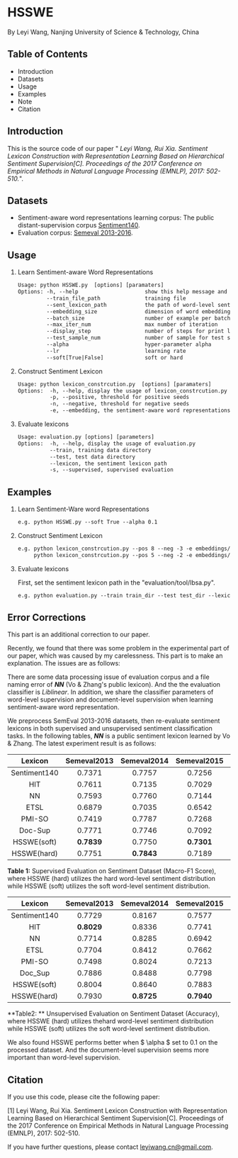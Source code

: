 # HSSWE
By Leyi Wang, Nanjing University of Science & Technology, China

## Table of Contents

- Introduction
- Datasets
- Usage
- Examples
- Note
- Citation

## Introduction

This is the source code of our paper " *Leyi Wang, Rui Xia. Sentiment Lexicon Construction with Representation Learning Based on Hierarchical Sentiment Supervision[C]. Proceedings of the 2017 Conference on Empirical Methods in Natural Language Processing (EMNLP), 2017: 502-510.*".

## Datasets

- Sentiment-aware word representations learning corpus: The public distant-supervision corpus [Sentiment140](https://pan.baidu.com/s/1dGBpFsH).
- Evaluation corpus: [Semeval 2013-2016](https://pan.baidu.com/s/1kVW1T1X).

## Usage

1. Learn Sentiment-aware Word Representations

   ```latex
   Usage: python HSSWE.py  [options] [paramaters]
   Options: -h, --help                     show this help message and exit
            --train_file_path              training file
            --sent_lexicon_path            the path of word-level sentiment supervision
            --embedding_size               dimension of word embedding
            --batch_size                   number of example per batch
            --max_iter_num                 max number of iteration
            --display_step                 number of steps for print loss
            --test_sample_num              number of sample for test set
            --alpha                        hyper-parameter alpha
            --lr                           learning rate
            --soft[True|False]             soft or hard
   ```

2. Construct Sentiment Lexicon

   ```latex
   Usage: python lexicon_constrcution.py  [options] [paramaters]
   Options:  -h, --help, display the usage of lexicon_constrcution.py
             -p, --positive, threshold for positive seeds
             -n, --negative, threshold for negative seeds
             -e, --embedding, the sentiment-aware word representations file path
   ```

3. Evaluate lexicons

   ```latex
   Usage: evaluation.py [options] [parameters]
   Options:  -h, --help, display the usage of evaluation.py
             --train, training data directory 
             --test, test data directory 
             --lexicon, the sentiment lexicon path
             -s, --supervised, supervised evaluation
   ```

## Examples

1. Learn Sentiment-Ware word Representations

   ```latex
   e.g. python HSSWE.py --soft True --alpha 0.1
   ```

2. Construct Sentiment Lexicon

   ```latex
   e.g. python lexicon_constrcution.py --pos 8 --neg -3 -e embeddings/embedding #soft
        python lexicon_constrcution.py --pos 5 --neg -2 -e embeddings/embedding #hard
   ```

3. Evaluate lexicons

   First, set the sentiment lexicon path in the "evaluation/tool/lbsa.py". 

   ```latex
   e.g. python evaluation.py --train train_dir --test test_dir --lexicon dict/HSSWE -s
   ```

## Error Corrections

This part is an additional correction to our paper.

Recently, we found that there was some problem in the experimental part of our paper, which was caused by my carelessness. This part is to make an explanation. The issues are as follows:

There are some data processing issue of evaluation corpus and a file naming error of ***NN*** (Vo & Zhang's public lexicon). And the the evaluation classifier is *Liblinear*. In addition, we share the classifier parameters of word-level supervision and document-level supervision when learning sentiment-aware word representation. 

We preprocess SemEval 2013-2016 datasets, then re-evaluate sentiment lexicons in both supervised and unsupervised sentiment classification tasks. In the following tables, ***NN*** is a public sentiment lexicon learned by Vo & Zhang. The latest experiment result is as follows:

| **Lexicon**  | **Semeval2013** | **Semeval2014** | **Semeval2015** | **Semeval2016** |  **Avg.**  |
| :----------: | :-------------: | :-------------: | :-------------: | :-------------: | :--------: |
| Sentiment140 |     0.7371      |     0.7757      |     0.7256      |     0.7034      |   0.7355   |
|     HIT      |     0.7611      |     0.7135      |     0.7029      |     0.7159      |   0.7234   |
|      NN      |     0.7593      |     0.7760      |     0.7144      |     0.7151      |   0.7412   |
|     ETSL     |     0.6879      |     0.7035      |     0.6542      |     0.6814      |   0.6818   |
|    PMI-SO    |     0.7419      |     0.7787      |     0.7268      |     0.7029      |   0.7376   |
|   Doc-Sup    |     0.7771      |     0.7746      |     0.7092      |     0.7232      |   0.7460   |
| HSSWE(soft)  |   **0.7839**    |     0.7750      |   **0.7301**    |   **0.7320**    | **0.7553** |
| HSSWE(hard)  |     0.7751      |   **0.7843**    |     0.7189      |     0.7252      |   0.7509   |

**Table 1:** Supervised Evaluation on Sentiment Dataset (Macro-F1 Score), where HSSWE (hard) utilizes the hard word-level sentiment distribution while HSSWE (soft) utilizes the soft word-level sentiment distribution.

| **Lexicon**  | **Semeval2013** | **Semeval2014** | **Semeval2015** | **Semeval2016** |  **Avg.**  |
| :----------: | :-------------: | :-------------: | :-------------: | :-------------: | :--------: |
| Sentiment140 |     0.7729      |     0.8167      |     0.7577      |     0.7398      |   0.7718   |
|     HIT      |   **0.8029**    |     0.8336      |     0.7741      |     0.7458      |   0.7891   |
|      NN      |     0.7714      |     0.8285      |     0.6942      |     0.7196      |   0.7534   |
|     ETSL     |     0.7704      |     0.8412      |     0.7662      |     0.7434      |   0.7803   |
|    PMI-SO    |     0.7498      |     0.8024      |     0.7213      |     0.7110      |   0.7461   |
|   Doc_Sup    |     0.7886      |     0.8488      |     0.7798      |     0.7371      |   0.7886   |
| HSSWE(soft)  |     0.8004      |     0.8640      |     0.7883      |   **0.7565**    | **0.8023** |
| HSSWE(hard)  |     0.7930      |   **0.8725**    |   **0.7940**    |     0.7317      |   0.7978   |

**Table2: ** Unsupervised Evaluation on Sentiment Dataset (Accuracy), where HSSWE (hard) utilizes thehard word-level sentiment distribution while HSSWE (soft) utilizes the soft word-level sentiment distribution.

We also found HSSWE performs better when $ \alpha $ set to 0.1 on the processed dataset. And the document-level supervision seems more important than word-level supervision.

## Citation

If you use this code, please cite the following paper:

[1] Leyi Wang, Rui Xia. Sentiment Lexicon Construction with Representation Learning Based on Hierarchical Sentiment Supervision[C]. Proceedings of the 2017 Conference on Empirical Methods in Natural Language Processing (EMNLP), 2017: 502-510.

If you have further questions, please contact leyiwang.cn@gmail.com.
